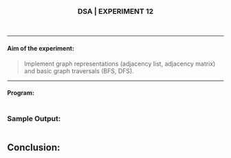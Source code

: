 <br>
<h3 align=center><b>DSA | EXPERIMENT 12</b></h3>
<br>

---

#### **Aim of the experiment:**
> Implement graph representations (adjacency list, adjacency
matrix) and basic graph traversals (BFS, DFS).

---

#### **Program:**
```c

```

### **Sample Output:**
```

```

## **Conclusion:** 
